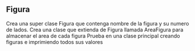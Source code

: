 ## Figura

Crea una super clase Figura que contenga nombre de la figura y su numero de lados.
Crea una clase que extienda de Figura llamada AreaFigura para almacenar el area de cada figura
Prueba en una clase principal creando figuras e imprimiendo todos sus valores
